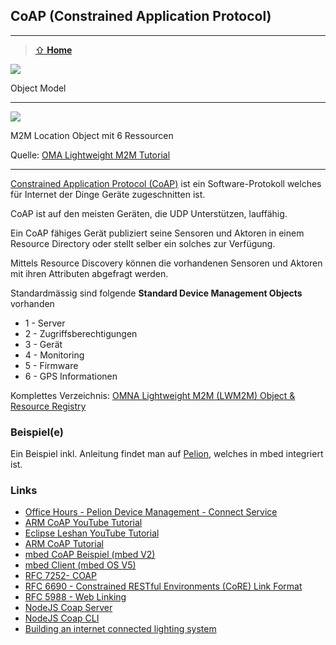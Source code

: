 ## CoAP (Constrained Application Protocol)
***

> [⇧ **Home**](https://github.com/iotkitv4/intro)

![](https://raw.githubusercontent.com/iotkitv4/intro/main/images/COAPRD.png) 

Object Model

- - -

![](https://raw.githubusercontent.com/iotkitv4/intro/main/images/M2MObject.png) 

M2M Location Object mit 6 Ressourcen

Quelle: [OMA Lightweight M2M Tutorial](http://de.slideshare.net/zdshelby/oma-lightweightm2-mtutorial)

- - -
[Constrained Application Protocol (CoAP)](http://en.wikipedia.org/wiki/Constrained_Application_Protocol) ist ein Software-Protokoll welches für Internet der Dinge Geräte zugeschnitten ist.

CoAP ist auf den meisten Geräten, die UDP Unterstützen, lauffähig.

Ein CoAP fähiges Gerät publiziert seine Sensoren und Aktoren in einem Resource Directory oder stellt selber ein solches zur Verfügung.

Mittels Resource Discovery können die vorhandenen Sensoren und Aktoren mit ihren Attributen abgefragt werden.

Standardmässig sind folgende **Standard Device Management Objects** vorhanden

*   1 - Server
*   2 - Zugriffsberechtigungen
*   3 - Gerät
*   4 - Monitoring
*   5 - Firmware
*   6 - GPS Informationen

Komplettes Verzeichnis: [OMNA Lightweight M2M (LWM2M) Object & Resource Registry](http://www.openmobilealliance.org/wp/omna/lwm2m/lwm2mregistry.html)

### Beispiel(e)

Ein Beispiel inkl. Anleitung findet man auf [Pelion](https://www.pelion.com/iot-device-management/), welches in mbed integriert ist.

### Links 

*   [Office Hours - Pelion Device Management - Connect Service](https://www.youtube.com/watch?v=HUJcAscT5-s)
* 	[ARM CoAP YouTube Tutorial](https://www.youtube.com/watch?v=4bSr5x5gKvA&list=PLgyFKd2HIZlZNsrWXyE4kgLDo_tyLpvDW&index=7)
* 	[Eclipse Leshan YouTube Tutorial](https://www.youtube.com/watch?v=KZEi-Q7_EL0)
*   [ARM CoAP Tutorial](http://community.arm.com/servlet/JiveServlet/previewBody/8633-102-2-15471/ARM%20CoAP%20Tutorial%20April%2030%202014.pdf)
*   [mbed CoAP Beispiel (mbed V2)](https://os.mbed.com/components/Nanoservice/)
*   [mbed Client (mbed OS V5)](https://www.mbed.com/en/platform/mbed-client/)
*   [RFC 7252- COAP](https://tools.ietf.org/html/rfc7252)
*   [RFC 6690 - Constrained RESTful Environments (CoRE) Link Format](https://tools.ietf.org/html/rfc6690)
*   [RFC 5988 - Web Linking](https://tools.ietf.org/html/rfc5988)
* 	[NodeJS Coap Server](https://github.com/mcollina/node-coap)
* 	[NodeJS Coap CLI](https://www.npmjs.com/package/coap-cli)
*   [Building an internet connected lighting system](https://docs.mbed.com/docs/building-an-internet-connected-lighting-system/en/latest/)


